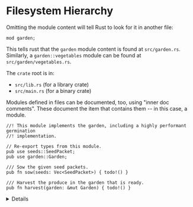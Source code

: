 # Filesystem Hierarchy

Omitting the module content will tell Rust to look for it in another file:

```rust,editable,compile_fail
mod garden;
```

This tells rust that the `garden` module content is found at `src/garden.rs`.
Similarly, a `garden::vegetables` module can be found at `src/garden/vegetables.rs`.

The `crate` root is in:

* `src/lib.rs` (for a library crate)
* `src/main.rs` (for a binary crate)

Modules defined in files can be documented, too, using "inner doc comments".
These document the item that contains them -- in this case, a module.

```rust,editable,compile_fail
//! This module implements the garden, including a highly performant germination
//! implementation.

// Re-export types from this module.
pub use seeds::SeedPacket;
pub use garden::Garden;

/// Sow the given seed packets.
pub fn sow(seeds: Vec<SeedPacket>) { todo!() }

/// Harvest the produce in the garden that is ready.
pub fn harvest(garden: &mut Garden) { todo!() }
```

<details>

* Before Rust 2018, modules needed to be located at `module/mod.rs` instead of `module.rs`, and this is still a working alternative for editions after 2018.

* The main reason to introduce `filename.rs` as alternative to `filename/mod.rs`
  was because many files named `mod.rs` can be hard to distinguish in IDEs.

* Deeper nesting can use folders, even if the main module is a file:

  ```ignore
  src/
  ├── main.rs
  ├── top_module.rs
  └── top_module/
      └── sub_module.rs
  ```

* The place rust will look for modules can be changed with a compiler directive:

  ```rust,ignore
  #[path = "some/path.rs"]
  mod some_module;
  ```

  This is useful, for example, if you would like to place tests for a module in a file named
  `some_module_test.rs`, similar to the convention in Go.

</details>
